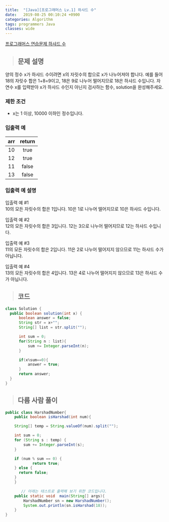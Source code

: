 ```yaml
---
title:  "[Java][프로그래머스 Lv.1] 하샤드 수"
date:   2019-08-25 00:10:24 +0900
categories: Algorithm
tags: programmers Java
classes: wide
---  
```


[프로그래머스 연습문제 하샤드 수](https://programmers.co.kr/learn/courses/30/lessons/12947)   

>## 문제 설명  

양의 정수 x가 하샤드 수이려면 x의 자릿수의 합으로 x가 나누어져야 합니다. 예를 들어 18의 자릿수 합은 1+8=9이고, 18은 9로 나누어 떨어지므로 18은 하샤드 수입니다. 자연수 x를 입력받아 x가 하샤드 수인지 아닌지 검사하는 함수, solution을 완성해주세요.  

### 제한 조건  

- x는 1 이상, 10000 이하인 정수입니다.  

### 입출력 예  

| arr 	| return 	|
|:---:	|:------:	|
| 10  	|  true  	|
| 12  	| true   	|
| 11  	| false  	|
| 13  	| false  	|  

### 입출력 예 설명  

입출력 예 #1  
10의 모든 자릿수의 합은 1입니다. 10은 1로 나누어 떨어지므로 10은 하샤드 수입니다.  

입출력 예 #2  
12의 모든 자릿수의 합은 3입니다. 12는 3으로 나누어 떨어지므로 12는 하샤드 수입니다.  

입출력 예 #3  
11의 모든 자릿수의 합은 2입니다. 11은 2로 나누어 떨어지지 않으므로 11는 하샤드 수가 아닙니다.  

입출력 예 #4  
13의 모든 자릿수의 합은 4입니다. 13은 4로 나누어 떨어지지 않으므로 13은 하샤드 수가 아닙니다.  

>## 코드

```java
class Solution {
  public boolean solution(int x) {
      boolean answer = false;
      String str = x+"";
      String[] list = str.split("");

      int sum = 0;
      for(String n : list){
          sum += Integer.parseInt(n);
      }

      if(x%sum==0){
          answer = true;
      }
      return answer;
  }
}
```

>## 다름 사람 풀이  

```java
public class HarshadNumber{
    public boolean isHarshad(int num){

    String[] temp = String.valueOf(num).split("");

    int sum = 0;
    for (String s : temp) {
        sum += Integer.parseInt(s);
    }

    if (num % sum == 0) {
            return true;
    } else {
      return false;
    }
    }

       // 아래는 테스트로 출력해 보기 위한 코드입니다.
    public static void  main(String[] args){
        HarshadNumber sn = new HarshadNumber();
        System.out.println(sn.isHarshad(18));
    }
}
```
